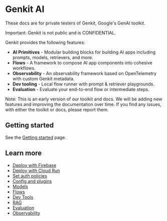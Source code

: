 
# Genkit AI

These docs are for private testers of Genkit, Google's GenAI toolkit.

Important: Genkit is not public and is CONFIDENTIAL.

Genkit provides the following features:

*   **AI Primitives** - Modular building blocks for building AI apps including
    prompts, models, retrievers, and more.
*   **Flows** - A framework to compose AI app components into cohesive
    workflows.
*   **Observability** - An observability framework based on OpenTelemetry with
    custom Genkit metadata.
*   **Dev tooling** - Local flow runner with prompt & retriever playgrounds.
*   **Evaluation** - Evaluate your end-to-end flow or intermediate steps.

Note: This is an early version of our toolkit and docs. We will be adding new
features and improving the documentation over time. If you find any issues, with
either the toolkit or docs, please report them.

## Getting started

See the [Getting started](/genkit/get-started) page.

## Learn more

*   [Deploy with Firebase](/genkit/firebase)
*   [Deploy with Cloud Run](/genkit/express)
*   [Set auth policies](/genkit/auth)
*   [Config and plugins](/genkit/config)
*   [Models](/genkit/models)
*   [Flows](/genkit/flows)
*   [Dev Tools](/genkit/devtools)
*   [RAG](/genkit/rag)
*   [Evaluation](/genkit/evaluation)
*   [Observability](/genkit/observability)